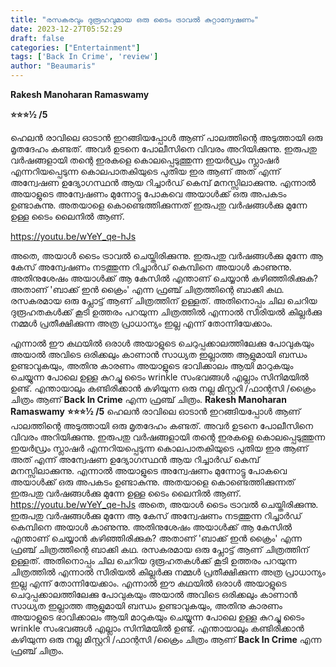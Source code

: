 ```yaml
---
title: "രസകരവും ദുരൂഹവുമായ ഒരു ടൈം ട്രാവൽ കുറ്റാന്വേഷണം"
date: 2023-12-27T05:52:29
draft: false
categories: ["Entertainment"]
tags: ['Back In Crime', 'review']
author: "Beaumaris"
---
```


<strong>Rakesh Manoharan Ramaswamy</strong>

<strong>⭐⭐⭐½ /5</strong>

ഹെലൻ രാവിലെ ഓടാൻ ഇറങ്ങിയപ്പോൾ ആണ് പാലത്തിന്റെ അടുത്തായി ഒരു മൃതദേഹം കണ്ടത്. അവർ ഉടനെ പോലീസിനെ വിവരം അറിയിക്കുന്നു. ഇരുപതു വർഷങ്ങളായി തന്റെ ഇരകളെ കൊലപ്പെടുത്തുന്ന ഇയർഡ്രം സ്ലാഷർ എന്നറിയപ്പെടുന്ന കൊലപാതകിയുടെ പുതിയ ഇര ആണ് അത് എന്ന് അന്വേഷണ ഉദ്യോഗസ്ഥൻ ആയ റിച്ചാർഡ് കെമ്പ് മനസ്സിലാക്കുന്നു. എന്നാൽ അയാളുടെ അന്വേഷണം മുന്നോട്ടു പോകവെ അയാൾക്ക്‌ ഒരു അപകടം ഉണ്ടാകുന്നു. അതയാളെ കൊണ്ടെത്തിക്കുന്നത് ഇരുപതു വർഷങ്ങൾക്കു മുന്നേ ഉള്ള ടൈം ലൈനിൽ ആണ്.

https://youtu.be/wYeY_qe-hJs

അതെ, അയാൾ ടൈം ട്രാവൽ ചെയ്തിരിക്കുന്നു. ഇരുപതു വർഷങ്ങൾക്കു മുന്നേ ആ കേസ് അന്വേഷണം നടത്തുന്ന റിച്ചാർഡ് കെമ്പിനെ അയാൾ കാണുന്നു. അതിനുശേഷം അയാൾക്ക്‌ ആ കേസിൽ എന്താണ് ചെയ്യാൻ കഴിഞ്ഞിരിക്കുക? അതാണ്‌ 'ബാക്ക് ഇൻ ക്രൈം' എന്ന ഫ്രഞ്ച് ചിത്രത്തിന്റെ ബാക്കി കഥ. രസകരമായ ഒരു പ്ലോട്ട് ആണ് ചിത്രത്തിന് ഉള്ളത്. അതിനൊപ്പം ചില ചെറിയ ദുരൂഹതകൾക്ക് കൂടി ഉത്തരം പറയുന്ന ചിത്രത്തിൽ എന്നാൽ സീരിയൽ കില്ലർക്കു നമ്മൾ പ്രതീക്ഷിക്കുന്ന അത്ര പ്രാധാന്യം ഇല്ല എന്ന് തോന്നിയേക്കാം.

എന്നാൽ ഈ കഥയിൽ ഒരാൾ അയാളുടെ ചെറുപ്പക്കാലത്തിലേക്കു പോവുകയും അയാൽ അവിടെ ഒരിക്കലും കാണാൻ സാധ്യത ഇല്ലാത്ത ആളുമായി ബന്ധം ഉണ്ടാവുകയും, അതിനു കാരണം അയാളുടെ ഭാവിക്കാലം ആയി മാറുകയും ചെയ്യുന്ന പോലെ ഉള്ള കുറച്ചു ടൈം wrinkle സംഭവങ്ങൾ എല്ലാം സിനിമയിൽ ഉണ്ട്. എന്തായാലും കണ്ടിരിക്കാൻ കഴിയുന്ന ഒരു നല്ല മിസ്റ്ററി /ഫാന്റസി /ക്രൈം ചിത്രം ആണ് <strong>Back In Crime</strong> എന്ന ഫ്രഞ്ച് ചിത്രം.
**Rakesh Manoharan Ramaswamy** **⭐⭐⭐½ /5** ഹെലൻ രാവിലെ ഓടാൻ ഇറങ്ങിയപ്പോൾ ആണ് പാലത്തിന്റെ അടുത്തായി ഒരു മൃതദേഹം കണ്ടത്. അവർ ഉടനെ പോലീസിനെ വിവരം അറിയിക്കുന്നു. ഇരുപതു വർഷങ്ങളായി തന്റെ ഇരകളെ കൊലപ്പെടുത്തുന്ന ഇയർഡ്രം സ്ലാഷർ എന്നറിയപ്പെടുന്ന കൊലപാതകിയുടെ പുതിയ ഇര ആണ് അത് എന്ന് അന്വേഷണ ഉദ്യോഗസ്ഥൻ ആയ റിച്ചാർഡ് കെമ്പ് മനസ്സിലാക്കുന്നു. എന്നാൽ അയാളുടെ അന്വേഷണം മുന്നോട്ടു പോകവെ അയാൾക്ക്‌ ഒരു അപകടം ഉണ്ടാകുന്നു. അതയാളെ കൊണ്ടെത്തിക്കുന്നത് ഇരുപതു വർഷങ്ങൾക്കു മുന്നേ ഉള്ള ടൈം ലൈനിൽ ആണ്. https://youtu.be/wYeY_qe-hJs അതെ, അയാൾ ടൈം ട്രാവൽ ചെയ്തിരിക്കുന്നു. ഇരുപതു വർഷങ്ങൾക്കു മുന്നേ ആ കേസ് അന്വേഷണം നടത്തുന്ന റിച്ചാർഡ് കെമ്പിനെ അയാൾ കാണുന്നു. അതിനുശേഷം അയാൾക്ക്‌ ആ കേസിൽ എന്താണ് ചെയ്യാൻ കഴിഞ്ഞിരിക്കുക? അതാണ്‌ 'ബാക്ക് ഇൻ ക്രൈം' എന്ന ഫ്രഞ്ച് ചിത്രത്തിന്റെ ബാക്കി കഥ. രസകരമായ ഒരു പ്ലോട്ട് ആണ് ചിത്രത്തിന് ഉള്ളത്. അതിനൊപ്പം ചില ചെറിയ ദുരൂഹതകൾക്ക് കൂടി ഉത്തരം പറയുന്ന ചിത്രത്തിൽ എന്നാൽ സീരിയൽ കില്ലർക്കു നമ്മൾ പ്രതീക്ഷിക്കുന്ന അത്ര പ്രാധാന്യം ഇല്ല എന്ന് തോന്നിയേക്കാം. എന്നാൽ ഈ കഥയിൽ ഒരാൾ അയാളുടെ ചെറുപ്പക്കാലത്തിലേക്കു പോവുകയും അയാൽ അവിടെ ഒരിക്കലും കാണാൻ സാധ്യത ഇല്ലാത്ത ആളുമായി ബന്ധം ഉണ്ടാവുകയും, അതിനു കാരണം അയാളുടെ ഭാവിക്കാലം ആയി മാറുകയും ചെയ്യുന്ന പോലെ ഉള്ള കുറച്ചു ടൈം wrinkle സംഭവങ്ങൾ എല്ലാം സിനിമയിൽ ഉണ്ട്. എന്തായാലും കണ്ടിരിക്കാൻ കഴിയുന്ന ഒരു നല്ല മിസ്റ്ററി /ഫാന്റസി /ക്രൈം ചിത്രം ആണ് **Back In Crime** എന്ന ഫ്രഞ്ച് ചിത്രം.
